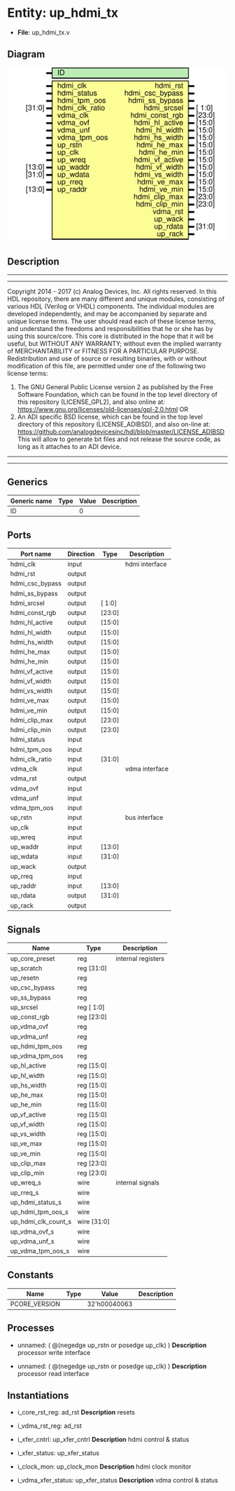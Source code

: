 # Entity: up_hdmi_tx

- **File**: up_hdmi_tx.v
## Diagram

![Diagram](up_hdmi_tx.svg "Diagram")
## Description

***************************************************************************
 ***************************************************************************
 Copyright 2014 - 2017 (c) Analog Devices, Inc. All rights reserved.
 In this HDL repository, there are many different and unique modules, consisting
 of various HDL (Verilog or VHDL) components. The individual modules are
 developed independently, and may be accompanied by separate and unique license
 terms.
 The user should read each of these license terms, and understand the
 freedoms and responsibilities that he or she has by using this source/core.
 This core is distributed in the hope that it will be useful, but WITHOUT ANY
 WARRANTY; without even the implied warranty of MERCHANTABILITY or FITNESS FOR
 A PARTICULAR PURPOSE.
 Redistribution and use of source or resulting binaries, with or without modification
 of this file, are permitted under one of the following two license terms:
   1. The GNU General Public License version 2 as published by the
      Free Software Foundation, which can be found in the top level directory
      of this repository (LICENSE_GPL2), and also online at:
      <https://www.gnu.org/licenses/old-licenses/gpl-2.0.html>
 OR
   2. An ADI specific BSD license, which can be found in the top level directory
      of this repository (LICENSE_ADIBSD), and also on-line at:
      https://github.com/analogdevicesinc/hdl/blob/master/LICENSE_ADIBSD
      This will allow to generate bit files and not release the source code,
      as long as it attaches to an ADI device.
 ***************************************************************************
 ***************************************************************************
 
## Generics

| Generic name | Type | Value | Description |
| ------------ | ---- | ----- | ----------- |
| ID           |      | 0     |             |
## Ports

| Port name       | Direction | Type   | Description    |
| --------------- | --------- | ------ | -------------- |
| hdmi_clk        | input     |        | hdmi interface |
| hdmi_rst        | output    |        |                |
| hdmi_csc_bypass | output    |        |                |
| hdmi_ss_bypass  | output    |        |                |
| hdmi_srcsel     | output    | [ 1:0] |                |
| hdmi_const_rgb  | output    | [23:0] |                |
| hdmi_hl_active  | output    | [15:0] |                |
| hdmi_hl_width   | output    | [15:0] |                |
| hdmi_hs_width   | output    | [15:0] |                |
| hdmi_he_max     | output    | [15:0] |                |
| hdmi_he_min     | output    | [15:0] |                |
| hdmi_vf_active  | output    | [15:0] |                |
| hdmi_vf_width   | output    | [15:0] |                |
| hdmi_vs_width   | output    | [15:0] |                |
| hdmi_ve_max     | output    | [15:0] |                |
| hdmi_ve_min     | output    | [15:0] |                |
| hdmi_clip_max   | output    | [23:0] |                |
| hdmi_clip_min   | output    | [23:0] |                |
| hdmi_status     | input     |        |                |
| hdmi_tpm_oos    | input     |        |                |
| hdmi_clk_ratio  | input     | [31:0] |                |
| vdma_clk        | input     |        | vdma interface |
| vdma_rst        | output    |        |                |
| vdma_ovf        | input     |        |                |
| vdma_unf        | input     |        |                |
| vdma_tpm_oos    | input     |        |                |
| up_rstn         | input     |        | bus interface  |
| up_clk          | input     |        |                |
| up_wreq         | input     |        |                |
| up_waddr        | input     | [13:0] |                |
| up_wdata        | input     | [31:0] |                |
| up_wack         | output    |        |                |
| up_rreq         | input     |        |                |
| up_raddr        | input     | [13:0] |                |
| up_rdata        | output    | [31:0] |                |
| up_rack         | output    |        |                |
## Signals

| Name                | Type           | Description         |
| ------------------- | -------------- | ------------------- |
| up_core_preset      | reg            | internal registers  |
| up_scratch          | reg     [31:0] |                     |
| up_resetn           | reg            |                     |
| up_csc_bypass       | reg            |                     |
| up_ss_bypass        | reg            |                     |
| up_srcsel           | reg     [ 1:0] |                     |
| up_const_rgb        | reg     [23:0] |                     |
| up_vdma_ovf         | reg            |                     |
| up_vdma_unf         | reg            |                     |
| up_hdmi_tpm_oos     | reg            |                     |
| up_vdma_tpm_oos     | reg            |                     |
| up_hl_active        | reg     [15:0] |                     |
| up_hl_width         | reg     [15:0] |                     |
| up_hs_width         | reg     [15:0] |                     |
| up_he_max           | reg     [15:0] |                     |
| up_he_min           | reg     [15:0] |                     |
| up_vf_active        | reg     [15:0] |                     |
| up_vf_width         | reg     [15:0] |                     |
| up_vs_width         | reg     [15:0] |                     |
| up_ve_max           | reg     [15:0] |                     |
| up_ve_min           | reg     [15:0] |                     |
| up_clip_max         | reg     [23:0] |                     |
| up_clip_min         | reg     [23:0] |                     |
| up_wreq_s           | wire           | internal signals    |
| up_rreq_s           | wire           |                     |
| up_hdmi_status_s    | wire           |                     |
| up_hdmi_tpm_oos_s   | wire           |                     |
| up_hdmi_clk_count_s | wire [31:0]    |                     |
| up_vdma_ovf_s       | wire           |                     |
| up_vdma_unf_s       | wire           |                     |
| up_vdma_tpm_oos_s   | wire           |                     |
## Constants

| Name          | Type | Value        | Description |
| ------------- | ---- | ------------ | ----------- |
| PCORE_VERSION |      | 32'h00040063 |             |
## Processes
- unnamed: ( @(negedge up_rstn or posedge up_clk) )
**Description**
processor write interface

- unnamed: ( @(negedge up_rstn or posedge up_clk) )
**Description**
processor read interface

## Instantiations

- i_core_rst_reg: ad_rst
**Description**
resets

- i_vdma_rst_reg: ad_rst
- i_xfer_cntrl: up_xfer_cntrl
**Description**
hdmi control & status

- i_xfer_status: up_xfer_status
- i_clock_mon: up_clock_mon
**Description**
hdmi clock monitor

- i_vdma_xfer_status: up_xfer_status
**Description**
vdma control & status

